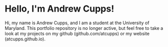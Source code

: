 # Hello, I'm Andrew Cupps!

Hi, my name is Andrew Cupps, and I am a student at the University of Maryland. This portfolio repository is no longer active, but feel free to take a look at my projects on my github (github.com/atcupps) or my website (atcupps.github.io).

